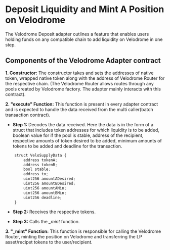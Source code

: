 # Deposit Liquidity and Mint A Position on Velodrome

The Velodrome Deposit adapter outlines a feature that enables users holding funds on any compatible chain to add liquidity on Velodrome in one step.  

## Components of the Velodrome Adapter contract

**1. Constructor:** The constructor takes and sets the addresses of native token, wrapped native token along with the address of Velodrome Router for the respective chain. (The Velodrome Router allows routes through any pools created by Velodrome factory. The adapter mainly interacts with this contract).

**2. "execute" Function:** This function is present in every adapter contract and is expected to handle the data received from the multi caller(batch transaction contract).

- **Step 1:** Decodes the data received. Here the data is in the form of a struct that includes token addresses for which liquidity is to be added, boolean value for if the pool is stable, address of the recipient, respective amounts of token desired to be added, minimum amounts of tokens to be added and deadline for the transaction.

```javascript
    struct VeloSupplyData {
        address tokenA;
        address tokenB;
        bool stable;
        address to;
        uint256 amountADesired;
        uint256 amountBDesired;
        uint256 amountAMin;
        uint256 amountBMin;
        uint256 deadline;
    }
```

- **Step 2:** Receives the respective tokens.

- **Step 3:** Calls the *_mint* function.

**3. "_mint" Function:** This function is responsible for calling the Velodrome Router, minting the position on Velodrome and transferring the LP asset/recipet tokens to the user/recipient.
